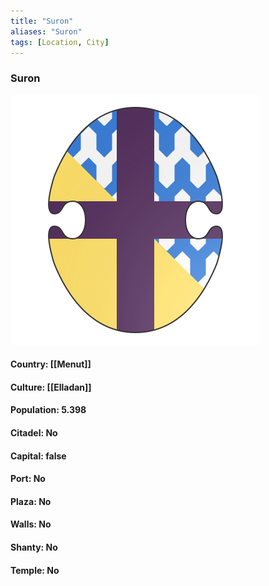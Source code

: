 ```yaml
---
title: "Suron"
aliases: "Suron"
tags: [Location, City]
---
```

### Suron
![](attachment/237a4e7508fbfaa986efdceb0bf894fa.svg)

#### Country: [[Menut]]

#### Culture: [[Elladan]]

#### Population: 5.398

#### Citadel: No

#### Capital: false

#### Port: No

#### Plaza: No

#### Walls: No

#### Shanty: No

#### Temple: No

